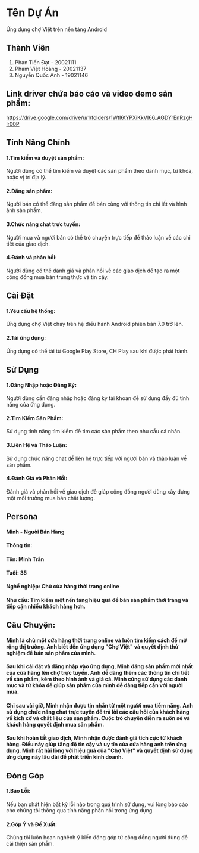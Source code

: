 # Tên Dự Án

Ứng dụng chợ Việt trên nền tảng Android



## Thành Viên

1. Phan Tiến Đạt - 20021111
2. Phạm Việt Hoàng - 20021137
3. Nguyễn Quốc Anh - 19021146
   
## Link driver chứa báo cáo và video demo sản phẩm:
https://drive.google.com/drive/u/1/folders/1WtI6tYPXiKkVI66_AGDYrEnRzgHlr00P

## Tính Năng Chính

#### 1.Tìm kiếm và duyệt sản phẩm: 
Người dùng có thể tìm kiếm và duyệt các sản phẩm theo danh mục, từ khóa, hoặc vị trí địa lý.
#### 2.Đăng sản phẩm:
Người bán có thể đăng sản phẩm để bán cùng với thông tin chi iết và hình ảnh sản phẩm.
#### 3.Chức năng chat trực tuyến:
Người mua và người bán có thể trò chuyện trực tiếp để thảo luận về các chi tiết của giao dịch.
#### 4.Đánh và phản hồi:
Người dùng có thể đánh giá và phản hồi về các giao dịch để tạo ra một cộng đồng mua bán trung thực và tin cậy.

## Cài Đặt

#### 1.Yêu cầu hệ thống: 
Ứng dụng chợ Việt chạy trên hệ điều hành Android phiên bản 7.0 trở lên.

#### 2.Tải ứng dụng:
Ứng dụng có thể tải từ Google Play Store, CH Play sau khi được phát hành.

## Sử Dụng

#### 1.Đăng Nhập hoặc Đăng Ký: 
Người dùng cần đăng nhập hoặc đăng ký tài khoản để sử dụng đầy đủ tính năng của ứng dụng.
#### 2.Tìm Kiếm Sản Phẩm: 
Sử dụng tính năng tìm kiếm để tìm các sản phẩm theo nhu cầu cá nhân.
#### 3.Liên Hệ và Thảo Luận: 
Sử dụng chức năng chat để liên hệ trực tiếp với người bán và thảo luận về sản phẩm.
#### 4.Đánh Giá và Phản Hồi: 
Đánh giá và phản hồi về giao dịch để giúp cộng đồng người dùng xây dựng một môi trường mua bán chất lượng.

## Persona 
#### Minh - Người Bán Hàng
#### Thông tin:
#### Tên: Minh Trần
#### Tuổi: 35
#### Nghề nghiệp: Chủ cửa hàng thời trang online
#### Nhu cầu: Tìm kiếm một nền tảng hiệu quả để bán sản phẩm thời trang và tiếp cận nhiều khách hàng hơn.
## Câu Chuyện:
#### Minh là chủ một cửa hàng thời trang online và luôn tìm kiếm cách để mở rộng thị trường. Anh biết đến ứng dụng "Chợ Việt" và quyết định thử nghiệm để bán sản phẩm của mình.
#### Sau khi cài đặt và đăng nhập vào ứng dụng, Minh đăng sản phẩm mới nhất của cửa hàng lên chợ trực tuyến. Anh dễ dàng thêm các thông tin chi tiết về sản phẩm, kèm theo hình ảnh và giá cả. Minh cũng sử dụng các danh mục và từ khóa để giúp sản phẩm của mình dễ dàng tiếp cận với người mua.
#### Chỉ sau vài giờ, Minh nhận được tin nhắn từ một người mua tiềm năng. Anh sử dụng chức năng chat trực tuyến để trả lời các câu hỏi của khách hàng về kích cỡ và chất liệu của sản phẩm. Cuộc trò chuyện diễn ra suôn sẻ và khách hàng quyết định mua sản phẩm.
#### Sau khi hoàn tất giao dịch, Minh nhận được đánh giá tích cực từ khách hàng. Điều này giúp tăng độ tin cậy và uy tín của cửa hàng anh trên ứng dụng. Minh rất hài lòng với hiệu quả của "Chợ Việt" và quyết định sử dụng ứng dụng này lâu dài để phát triển kinh doanh.

## Đóng Góp

#### 1.Báo Lỗi: 
Nếu bạn phát hiện bất kỳ lỗi nào trong quá trình sử dụng, vui lòng báo cáo cho chúng tôi thông qua tính năng phản hồi trong ứng dụng.
#### 2.Góp Ý và Đề Xuất: 
Chúng tôi luôn hoan nghênh ý kiến đóng góp từ cộng đồng người dùng để cải thiện sản phẩm.
